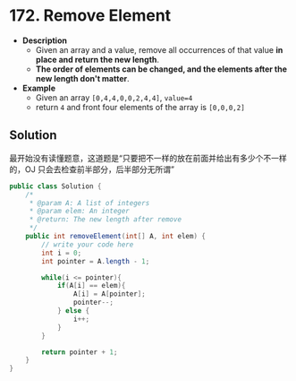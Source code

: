 # 172. Remove Element

- **Description**
    - Given an array and a value, remove all occurrences of that value **in place and return the new length**.
    - **The order of elements can be changed, and the elements after the new length don't matter**.
- **Example**
    - Given an array `[0,4,4,0,0,2,4,4]`, `value=4`
    - return `4` and front four elements of the array is `[0,0,0,2]`




## Solution

最开始没有读懂题意，这道题是“只要把不一样的放在前面并给出有多少个不一样的，OJ 只会去检查前半部分，后半部分无所谓”


```java
public class Solution {
    /*
     * @param A: A list of integers
     * @param elem: An integer
     * @return: The new length after remove
     */
    public int removeElement(int[] A, int elem) {
        // write your code here
        int i = 0;
        int pointer = A.length - 1;

        while(i <= pointer){
            if(A[i] == elem){
                A[i] = A[pointer];
                pointer--;
            } else {
                i++;
            }
        }

        return pointer + 1;
    }
}
```